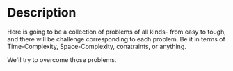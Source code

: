 # Description

Here is going to be a collection of problems of all kinds- from easy to tough, and there will be challenge corresponding to each problem. Be it in terms of Time-Complexity, Space-Complexity, conatraints, or anything.

We'll try to overcome those problems.
